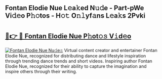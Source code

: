 ## Fontan Elodie Nue L𝚎a𝚔ed N𝚞𝚍e - Part-pWe Vi𝚍𝚎o P𝚑𝚘tos - H𝚘𝚝 O𝚗𝚕yf𝚊ns L𝚎a𝚔s 2Pvki

# <h2><a href="http://kff7wzg.oniu.top/?m=Fontan+Elodie+Nue">🔗👉 🔴 Fontan Elodie Nue P𝚑ot𝚘𝚜 V𝚒d𝚎o</a></h2>

[![Fontan Elodie Nue Nu𝚍e𝚜](https://i.imgur.com/0qMVB7G.gif)](http://kff7wzg.oniu.top/?m=Fontan+Elodie+Nue)
Virtual content creator and entertainer Fontan Elodie Nue, recognized for distributing dance and lifestyle inspiration through trending dance trends and short videos. Inspiring author Fontan Elodie Nue, recognized for their ability to capture the imagination and inspire others through their writing.  
